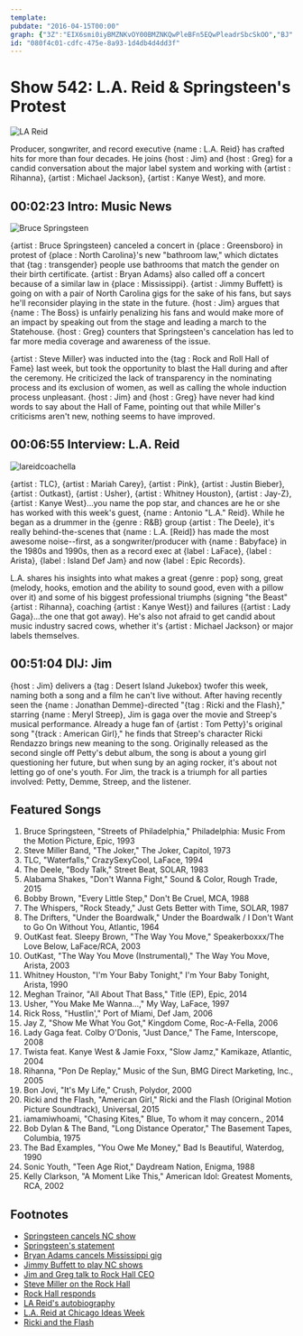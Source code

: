 ```yaml
---
template: 
pubdate: "2016-04-15T00:00"
graph: {"3Z":"EIX6smi0iyBMZNKvOY00BMZNKQwPleBFn5EQwPleadrSbcSkOO","BJ":"aTfjjxwCLDaTfjjwqruUBB0OQaTfjjaTfjjoxdQ9BBRl9aTfjj7Z92maTfjjBBRl9wqruU","2D4":"X6cfdqYVo9deopPqYVo91hbG7Nz45c1hbG7BCkb1BCkb1deopP9TsKWdeopP"}
id: "080f4c01-cdfc-475e-8a93-1d4db4d4dd3f"
---
```






# Show 542: L.A. Reid & Springsteen's Protest

![LA Reid](https://static.soundopinions.org/images/2016/lareid_web.jpg)

Producer, songwriter, and record executive {name : L.A. Reid} has crafted hits for more than four decades. He joins {host : Jim} and {host : Greg} for a candid conversation about the major label system and working with {artist : Rihanna}, {artist : Michael Jackson}, {artist : Kanye West}, and more.



## 00:02:23 Intro: Music News

![Bruce Springsteen](https://static.soundopinions.org/assets/542/3Z0.jpg)

{artist : Bruce Springsteen} canceled a concert in {place : Greensboro} in protest of {place : North Carolina}'s new "bathroom law," which dictates that {tag : transgender} people use bathrooms that match the gender on their birth certificate. {artist : Bryan Adams} also called off a concert because of a similar law in {place : Mississippi}. {artist : Jimmy Buffett} is going on with a pair of North Carolina gigs for the sake of his fans, but says he'll reconsider playing in the state in the future. {host : Jim} argues that {name : The Boss} is unfairly penalizing his fans and would make more of an impact by speaking out from the stage and leading a march to the Statehouse. {host : Greg} counters that Springsteen's cancelation has led to far more media coverage and awareness of the issue.

{artist : Steve Miller} was inducted into the {tag : Rock and Roll Hall of Fame} last week, but took the opportunity to blast the Hall during and after the ceremony. He criticized the lack of transparency in the nominating process and its exclusion of women, as well as calling the whole induction process unpleasant. {host : Jim} and {host : Greg} have never had kind words to say about the Hall of Fame, pointing out that while Miller's criticisms aren't new, nothing seems to have improved.



## 00:06:55 Interview: L.A. Reid

![lareidcoachella](https://static.soundopinions.org/assets/542/BJ0.jpg)

{artist : TLC}, {artist : Mariah Carey}, {artist : Pink}, {artist : Justin Bieber}, {artist : Outkast}, {artist : Usher}, {artist : Whitney Houston}, {artist : Jay-Z}, {artist : Kanye West}...you name the pop star, and chances are he or she has worked with this week's guest, {name : Antonio "L.A." Reid}. While he began as a drummer in the {genre : R&B} group {artist : The Deele}, it's really behind-the-scenes that {name : L.A. [Reid]} has made the most awesome noise--first, as a songwriter/producer with {name : Babyface} in the 1980s and 1990s, then as a record exec at {label : LaFace}, {label : Arista}, {label : Island Def Jam} and now {label : Epic Records}.

L.A. shares his insights into what makes a great {genre : pop} song, great (melody, hooks, emotion and the ability to sound good, even with a pillow over it) and some of his biggest professional triumphs (signing "the Beast" {artist : Rihanna}, coaching {artist : Kanye West}) and failures ({artist : Lady Gaga}...the one that got away). He's also not afraid to get candid about music industry sacred cows, whether it's {artist : Michael Jackson} or major labels themselves.



## 00:51:04 DIJ: Jim

{host : Jim} delivers a {tag : Desert Island Jukebox} twofer this week, naming both a song and a film he can't live without. After having recently seen the {name : Jonathan Demme}-directed "{tag : Ricki and the Flash}," starring {name : Meryl Streep}, Jim is gaga over the movie and Streep's musical performance. Already a huge fan of {artist : Tom Petty}'s original song "{track : American Girl}," he finds that Streep's character Ricki Rendazzo brings new meaning to the song. Originally released as the second single off Petty's debut album, the song is about a young girl questioning her future, but when sung by an aging rocker, it's about not letting go of one's youth. For Jim, the track is a triumph for all parties involved: Petty, Demme, Streep, and the listener.



## Featured Songs

1. Bruce Springsteen, "Streets of Philadelphia," Philadelphia: Music From the Motion Picture, Epic, 1993
2. Steve Miller Band, "The Joker," The Joker, Capitol, 1973
3. TLC, "Waterfalls," CrazySexyCool, LaFace, 1994
4. The Deele, "Body Talk," Street Beat, SOLAR, 1983
5. Alabama Shakes, "Don't Wanna Fight," Sound & Color, Rough Trade, 2015
6. Bobby Brown, "Every Little Step," Don't Be Cruel, MCA, 1988
7. The Whispers, "Rock Steady," Just Gets Better with Time, SOLAR, 1987
8. The Drifters, "Under the Boardwalk," Under the Boardwalk / I Don't Want to Go On Without You, Atlantic, 1964
9. OutKast feat. Sleepy Brown, "The Way You Move," Speakerboxxx/The Love Below, LaFace/RCA, 2003
10. OutKast, "The Way You Move (Instrumental)," The Way You Move, Arista, 2003
11. Whitney Houston, "I'm Your Baby Tonight," I'm Your Baby Tonight, Arista, 1990
12. Meghan Trainor, "All About That Bass," Title (EP), Epic, 2014
13. Usher, "You Make Me Wanna…," My Way, LaFace, 1997
14. Rick Ross, "Hustlin'," Port of Miami, Def Jam, 2006
15. Jay Z, "Show Me What You Got," Kingdom Come, Roc-A-Fella, 2006
16. Lady Gaga feat. Colby O'Donis, "Just Dance," The Fame, Interscope, 2008
17. Twista feat. Kanye West & Jamie Foxx, "Slow Jamz," Kamikaze, Atlantic, 2004
18. Rihanna, "Pon De Replay," Music of the Sun, BMG Direct Marketing, Inc., 2005
19. Bon Jovi, "It's My Life," Crush, Polydor, 2000
20. Ricki and the Flash, "American Girl," Ricki and the Flash (Original Motion Picture Soundtrack), Universal, 2015
21. iamamiwhoami, "Chasing Kites," Blue, To whom it may concern., 2014
22. Bob Dylan & The Band, "Long Distance Operator," The Basement Tapes, Columbia, 1975
23. The Bad Examples, "You Owe Me Money," Bad Is Beautiful, Waterdog, 1990
24. Sonic Youth, "Teen Age Riot," Daydream Nation, Enigma, 1988
25. Kelly Clarkson, "A Moment Like This," American Idol: Greatest Moments, RCA, 2002



## Footnotes

- [Springsteen cancels NC show](https://www.washingtonpost.com/news/post-nation/wp/2016/04/08/bruce-springsteen-cancels-n-c-show-to-protest-bathroom-law/)
- [Springsteen's statement](http://brucespringsteen.net/news/2016/a-statement-from-bruce-springsteen-on-north-carolina)
- [Bryan Adams cancels Mississippi gig](http://www.theguardian.com/music/2016/apr/11/bryan-adams-cancels-mississippi-tour-date-protest-of-anti-lgbt-law)
- [Jimmy Buffett to play NC shows](http://money.cnn.com/2016/04/12/news/jimmy-buffett-north-carolina-mississippi-lgbt/)
- [Jim and Greg talk to Rock Hall CEO](http://www.soundopinions.org/show/381/)
- [Steve Miller on the Rock Hall](http://www.rollingstone.com/music/features/steve-miller-this-whole-industry-is-f--kin-gangsters-and-crooks-20160411)
- [Rock Hall responds](http://www.rollingstone.com/music/features/rock-hall-president-responds-to-steve-millers-blistering-comments-20160412)
- [LA Reid's autobiography](https://www.chicagoideas.com/events/829)
- [L.A. Reid at Chicago Ideas Week](https://www.chicagoideas.com/videos/1051)
- [Ricki and the Flash](http://www.imdb.com/title/tt3623726/)